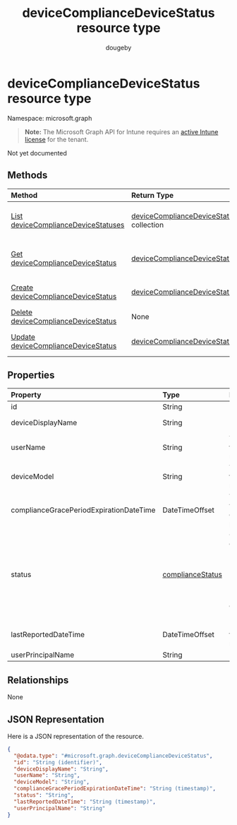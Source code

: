 ﻿---
title: "deviceComplianceDeviceStatus resource type"
description: "Not yet documented"
author: "dougeby"
localization_priority: Normal
ms.prod: "intune"
doc_type: resourcePageType
---

# deviceComplianceDeviceStatus resource type

Namespace: microsoft.graph

> **Note:** The Microsoft Graph API for Intune requires an [active Intune license](https://go.microsoft.com/fwlink/?linkid=839381) for the tenant.

Not yet documented

## Methods

| Method                                                                                                   | Return Type                                                                                                 | Description                                                                                                                                        |
| :------------------------------------------------------------------------------------------------------- | :---------------------------------------------------------------------------------------------------------- | :------------------------------------------------------------------------------------------------------------------------------------------------- |
| [List deviceComplianceDeviceStatuses](../api/intune-deviceconfig-devicecompliancedevicestatus-list.md)   | [deviceComplianceDeviceStatus](../resources/intune-deviceconfig-devicecompliancedevicestatus.md) collection | List properties and relationships of the [deviceComplianceDeviceStatus](../resources/intune-deviceconfig-devicecompliancedevicestatus.md) objects. |
| [Get deviceComplianceDeviceStatus](../api/intune-deviceconfig-devicecompliancedevicestatus-get.md)       | [deviceComplianceDeviceStatus](../resources/intune-deviceconfig-devicecompliancedevicestatus.md)            | Read properties and relationships of the [deviceComplianceDeviceStatus](../resources/intune-deviceconfig-devicecompliancedevicestatus.md) object.  |
| [Create deviceComplianceDeviceStatus](../api/intune-deviceconfig-devicecompliancedevicestatus-create.md) | [deviceComplianceDeviceStatus](../resources/intune-deviceconfig-devicecompliancedevicestatus.md)            | Create a new [deviceComplianceDeviceStatus](../resources/intune-deviceconfig-devicecompliancedevicestatus.md) object.                              |
| [Delete deviceComplianceDeviceStatus](../api/intune-deviceconfig-devicecompliancedevicestatus-delete.md) | None                                                                                                        | Deletes a [deviceComplianceDeviceStatus](../resources/intune-deviceconfig-devicecompliancedevicestatus.md).                                        |
| [Update deviceComplianceDeviceStatus](../api/intune-deviceconfig-devicecompliancedevicestatus-update.md) | [deviceComplianceDeviceStatus](../resources/intune-deviceconfig-devicecompliancedevicestatus.md)            | Update the properties of a [deviceComplianceDeviceStatus](../resources/intune-deviceconfig-devicecompliancedevicestatus.md) object.                |

## Properties

| Property                                | Type                                                               | Description                                                                                                                                                             |
| :-------------------------------------- | :----------------------------------------------------------------- | :---------------------------------------------------------------------------------------------------------------------------------------------------------------------- |
| id                                      | String                                                             | Key of the entity.                                                                                                                                                      |
| deviceDisplayName                       | String                                                             | Device name of the DevicePolicyStatus.                                                                                                                                  |
| userName                                | String                                                             | The User Name that is being reported                                                                                                                                    |
| deviceModel                             | String                                                             | The device model that is being reported                                                                                                                                 |
| complianceGracePeriodExpirationDateTime | DateTimeOffset                                                     | The DateTime when device compliance grace period expires                                                                                                                |
| status                                  | [complianceStatus](../resources/intune-shared-compliancestatus.md) | Compliance status of the policy report. Possible values are: `unknown`, `notApplicable`, `compliant`, `remediated`, `nonCompliant`, `error`, `conflict`, `notAssigned`. |
| lastReportedDateTime                    | DateTimeOffset                                                     | Last modified date time of the policy report.                                                                                                                           |
| userPrincipalName                       | String                                                             | UserPrincipalName.                                                                                                                                                      |

## Relationships

None

## JSON Representation

Here is a JSON representation of the resource.

<!-- {
  "blockType": "resource",
  "keyProperty": "id",
  "@odata.type": "microsoft.graph.deviceComplianceDeviceStatus"
}
-->

```json
{
  "@odata.type": "#microsoft.graph.deviceComplianceDeviceStatus",
  "id": "String (identifier)",
  "deviceDisplayName": "String",
  "userName": "String",
  "deviceModel": "String",
  "complianceGracePeriodExpirationDateTime": "String (timestamp)",
  "status": "String",
  "lastReportedDateTime": "String (timestamp)",
  "userPrincipalName": "String"
}
```
